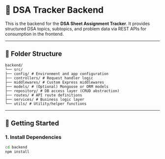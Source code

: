 # 📘 DSA Tracker Backend

This is the backend for the **DSA Sheet Assignment Tracker**. It provides structured DSA topics, subtopics, and problem data via REST APIs for consumption in the frontend.

---

## 📂 Folder Structure

```
backend/
└── src/
├── config/ # Environment and app configuration
├── controllers/ # Request handler logic
├── middlewares/ # Custom Express middlewares
├── models/ # (Optional) Mongoose or ORM models
├── repository/ # DB access layer (CRUD abstraction)
├── routes/ # API route definitions
├── services/ # Business logic layer
└── utils/ # Utility/helper functions
```

---

## 🚀 Getting Started

### 1. Install Dependencies

```bash
cd backend
npm install
